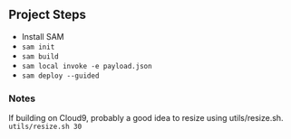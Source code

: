 ## Project Steps

* Install SAM
* `sam init`
* `sam build`
*  `sam local invoke -e payload.json`
*  `sam deploy --guided`

### Notes

If building on Cloud9, probably a good idea to resize using utils/resize.sh.
`utils/resize.sh 30`